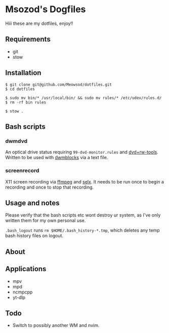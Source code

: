 # Msozod's Dogfiles

Hiii these are my dotfiles, enjoy!!

## Requirements

* git
* stow

## Installation

```
$ git clone git@github.com/Meowsod/dotfiles.git
$ cd dotfiles
```

```
$ sudo mv bin/* /usr/local/bin/ && sudo mv rules/* /etc/udev/rules.d/
$ rm -rf bin rules
```

```
$ stow .
```

## Bash scripts

### dwmdvd

An optical drive status requiring `99-dvd-monitor.rules` and [dvd+rw-tools](https://archlinux.org/packages/extra/x86_64/dvd+rw-tools/). Written to be used with [dwmblocks](https://github.com/torrinfail/dwmblocks) via a text file.

### screenrecord

X11 screen recording via [ffmpeg](https://git.ffmpeg.org/ffmpeg) and [selx](https://codeberg.org/NRK/selx). It needs to be run once to begin a recording and once to stop that recording.

## Usage and notes

Please verify that the bash scripts etc wont destroy ur system, as I've only written them for my own personal use.

`.bash_logout` runs `rm $HOME/.bash_history-*.tmp`, which deletes any temp bash history files on logout.

## About

## Applications

* mpv
* mpd
* ncmpcpp
* yt-dlp

## Todo

* Switch to possibly another WM and nvim.
